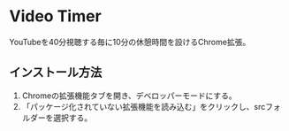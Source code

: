 # Video Timer

YouTubeを40分視聴する毎に10分の休憩時間を設けるChrome拡張。

## インストール方法

1. Chromeの拡張機能タブを開き、デベロッパーモードにする。
2. 「パッケージ化されていない拡張機能を読み込む」をクリックし、srcフォルダーを選択する。
